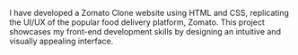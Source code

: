 I have developed a Zomato Clone website using HTML and CSS, replicating the UI/UX of the popular food delivery platform, Zomato. This project showcases my front-end development skills by designing an intuitive and visually appealing interface.
